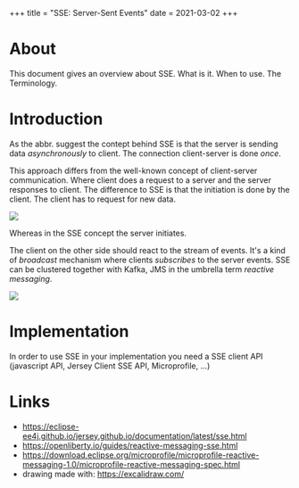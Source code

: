+++
title = "SSE: Server-Sent Events"
date = 2021-03-02
+++

# About 
This document gives an overview about SSE. What is it. When to use. The Terminology.

# Introduction
As the abbr. suggest the contept behind SSE is that the server is sending data _asynchronously_ to client.
The connection client-server is done _once_.

This approach differs from the well-known concept of client-server communication.
Where client does a request to a server and the server responses to client.
The difference to SSE is that the initiation is done by the client. 
The client has to request for new data.

![](../client-server.png)

Whereas in the SSE concept the server initiates.

The client on the other side should react to the stream of events.
It's a kind of _broadcast_ mechanism where clients _subscribes_ to the server events.
SSE can be clustered together with Kafka, JMS in the umbrella term _reactive messaging_.

![](../sse.png)

# Implementation
In order to use SSE in your implementation you need a SSE client API (javascript API, Jersey Client SSE API, Microprofile, ...)

# Links
* https://eclipse-ee4j.github.io/jersey.github.io/documentation/latest/sse.html
* https://openliberty.io/guides/reactive-messaging-sse.html
* https://download.eclipse.org/microprofile/microprofile-reactive-messaging-1.0/microprofile-reactive-messaging-spec.html
* drawing made with: https://excalidraw.com/
